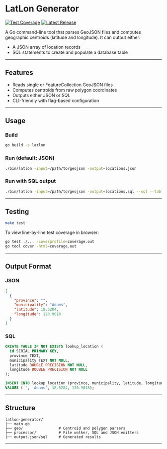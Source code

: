 # LatLon Generator

[![Test Coverage](https://github.com/ozgen/latlon-generator/actions/workflows/ci.yml/badge.svg)](https://github.com/ozgen/latlon-generator/actions/workflows/ci.yml)
[![Latest Release](https://img.shields.io/github/v/release/ozgen/latlon-generator?label=latest)](https://github.com/ozgen/latlon-generator/releases/latest)

A Go command-line tool that parses GeoJSON files and computes geographic centroids (latitude and longitude). It can output either:

- A JSON array of location records
- SQL statements to create and populate a database table

---

## Features

- Reads single or FeatureCollection GeoJSON files
- Computes centroids from raw polygon coordinates
- Outputs either JSON or SQL
- CLI-friendly with flag-based configuration

---

## Usage

### Build

```bash
go build -o latlon
```

### Run (default: JSON)

```bash
./bin/latlon -input=/path/to/geojson -output=locations.json
```

### Run with SQL output

```bash
./bin/latlon -input=/path/to/geojson -output=locations.sql --sql --table=locations
```

---

## Testing

```bash
make test
```

To view line-by-line test coverage in browser:

```bash
go test ./... -coverprofile=coverage.out
go tool cover -html=coverage.out
```

---

## Output Format

### JSON

```json
[
  {
    "province": "",
    "municipality": "Adams",
    "latitude": 18.5284,
    "longitude": 120.9018
  }
]
```

### SQL

```sql
CREATE TABLE IF NOT EXISTS lookup_location (
  id SERIAL PRIMARY KEY,
  province TEXT,
  municipality TEXT NOT NULL,
  latitude DOUBLE PRECISION NOT NULL,
  longitude DOUBLE PRECISION NOT NULL
);

INSERT INTO lookup_location (province, municipality, latitude, longitude)
VALUES ('', 'Adams', 18.5284, 120.9018);
```

---

## Structure

```
latlon-generator/
├── main.go
├── geo/                # Centroid and polygon parsers
├── processor/          # File walker, SQL and JSON emitters
├── output.json/sql     # Generated results
```

---

